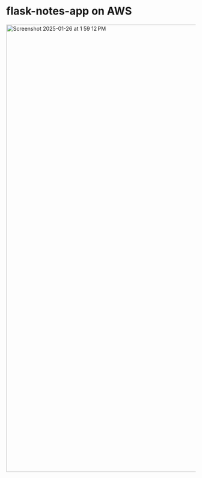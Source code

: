 # flask-notes-app on AWS



<img width="1186" alt="Screenshot 2025-01-26 at 1 59 12 PM" src="https://github.com/user-attachments/assets/384708fe-01dc-439e-9294-58b15a9e1ccf" />
